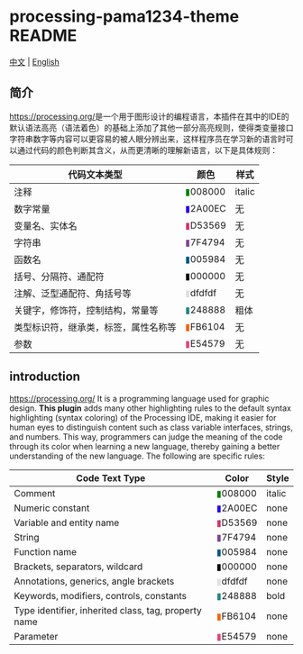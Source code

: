 # processing-pama1234-theme README

[中文](#简介) | [English](#introduction)

## 简介

<https://processing.org/>是一个用于图形设计的编程语言，本插件在其中的IDE的默认语法高亮（语法着色）的基础上添加了其他一部分高亮规则，使得类变量接口字符串数字等内容可以更容易的被人眼分辨出来，这样程序员在学习新的语言时可以通过代码的颜色判断其含义，从而更清晰的理解新语言，以下是具体规则：

| 代码文本类型                      | 颜色                                       | 样式         |
|----------------------------------|--------------------------------------------|-------------|
| 注释                             | <span style="color:#008000">▮</span>008000 | italic     |
| 数字常量                          | <span style="color:#2A00EC">▮</span>2A00EC| 无          |
| 变量名、实体名                     | <span style="color:#D53569">▮</span>D53569| 无          |
| 字符串                            | <span style="color:#7F4794">▮</span>7F4794| 无          |
| 函数名                            | <span style="color:#005984">▮</span>005984| 无          |
| 括号、分隔符、通配符               | <span style="color:#000000">▮</span>000000| 无          |
| 注解、泛型通配符、角括号等          | <span style="color:#dfdfdf">▮</span>dfdfdf| 无          |
| 关键字，修饰符，控制结构，常量等    | <span style="color:#248888">▮</span>248888| 粗体        |
| 类型标识符，继承类，标签，属性名称等 | <span style="color:#FB6104">▮</span>FB6104| 无          |
| 参数                              | <span style="color:#E54579">▮</span>E54579| 无          |

## introduction

<https://processing.org/> It is a programming language used for graphic design. **This plugin** adds many other highlighting rules to the default syntax highlighting (syntax coloring) of the Processing IDE, making it easier for human eyes to distinguish content such as class variable interfaces, strings, and numbers. This way, programmers can judge the meaning of the code through its color when learning a new language, thereby gaining a better understanding of the new language. The following are specific rules:

| Code Text Type                                       | Color                                       | Style  |
|------------------------------------------------------|---------------------------------------------|--------|
| Comment                                              | <span style="color:#008000">▮</span>008000 | italic |
| Numeric constant                                     | <span style="color:#2A00EC">▮</span>2A00EC | none   |
| Variable and entity name                             | <span style="color:#D53569">▮</span>D53569 | none   |
| String                                               | <span style="color:#7F4794">▮</span>7F4794 | none   |
| Function name                                        | <span style="color:#005984">▮</span>005984 | none   |
| Brackets, separators, wildcard                       | <span style="color:#000000">▮</span>000000 | none   |
| Annotations, generics, angle brackets                | <span style="color:#dfdfdf">▮</span>dfdfdf | none   |
| Keywords, modifiers, controls, constants             | <span style="color:#248888">▮</span>248888 | bold   |
| Type identifier, inherited class, tag, property name | <span style="color:#FB6104">▮</span>FB6104 | none   |
| Parameter                                            | <span style="color:#E54579">▮</span>E54579 | none   |
